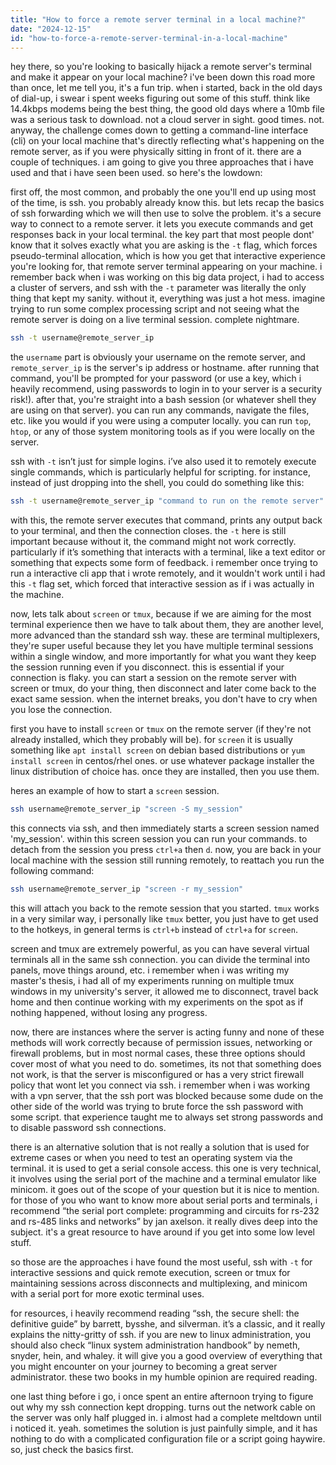 ```yaml
---
title: "How to force a remote server terminal in a local machine?"
date: "2024-12-15"
id: "how-to-force-a-remote-server-terminal-in-a-local-machine"
---
```


hey there, so you're looking to basically hijack a remote server's terminal and make it appear on your local machine? i've been down this road more than once, let me tell you, it's a fun trip. when i started, back in the old days of dial-up, i swear i spent weeks figuring out some of this stuff. think like 14.4kbps modems being the best thing, the good old days where a 10mb file was a serious task to download. not a cloud server in sight. good times. not. anyway, the challenge comes down to getting a command-line interface (cli) on your local machine that's directly reflecting what's happening on the remote server, as if you were physically sitting in front of it. there are a couple of techniques. i am going to give you three approaches that i have used and that i have seen been used. so here's the lowdown:

first off, the most common, and probably the one you'll end up using most of the time, is ssh. you probably already know this. but lets recap the basics of ssh forwarding which we will then use to solve the problem. it's a secure way to connect to a remote server. it lets you execute commands and get responses back in your local terminal. the key part that most people dont' know that it solves exactly what you are asking is the `-t` flag, which forces pseudo-terminal allocation, which is how you get that interactive experience you're looking for, that remote server terminal appearing on your machine. i remember back when i was working on this big data project, i had to access a cluster of servers, and ssh with the `-t` parameter was literally the only thing that kept my sanity. without it, everything was just a hot mess. imagine trying to run some complex processing script and not seeing what the remote server is doing on a live terminal session. complete nightmare.

```bash
ssh -t username@remote_server_ip
```

the `username` part is obviously your username on the remote server, and `remote_server_ip` is the server's ip address or hostname. after running that command, you'll be prompted for your password (or use a key, which i heavily recommend, using passwords to login in to your server is a security risk!). after that, you're straight into a bash session (or whatever shell they are using on that server). you can run any commands, navigate the files, etc. like you would if you were using a computer locally. you can run `top`, `htop`, or any of those system monitoring tools as if you were locally on the server.

ssh with `-t` isn’t just for simple logins. i’ve also used it to remotely execute single commands, which is particularly helpful for scripting. for instance, instead of just dropping into the shell, you could do something like this:

```bash
ssh -t username@remote_server_ip "command to run on the remote server"
```
with this, the remote server executes that command, prints any output back to your terminal, and then the connection closes. the `-t` here is still important because without it, the command might not work correctly. particularly if it’s something that interacts with a terminal, like a text editor or something that expects some form of feedback. i remember once trying to run a interactive cli app that i wrote remotely, and it wouldn't work until i had this `-t` flag set, which forced that interactive session as if i was actually in the machine.

now, lets talk about `screen` or `tmux`, because if we are aiming for the most terminal experience then we have to talk about them, they are another level, more advanced than the standard ssh way. these are terminal multiplexers, they're super useful because they let you have multiple terminal sessions within a single window, and more importantly for what you want they keep the session running even if you disconnect. this is essential if your connection is flaky. you can start a session on the remote server with screen or tmux, do your thing, then disconnect and later come back to the exact same session. when the internet breaks, you don't have to cry when you lose the connection.

first you have to install `screen` or `tmux` on the remote server (if they're not already installed, which they probably will be). for `screen` it is usually something like `apt install screen` on debian based distributions or `yum install screen` in centos/rhel ones. or use whatever package installer the linux distribution of choice has. once they are installed, then you use them.

heres an example of how to start a `screen` session.

```bash
ssh username@remote_server_ip "screen -S my_session"
```

this connects via ssh, and then immediately starts a screen session named 'my\_session'. within this screen session you can run your commands. to detach from the session you press `ctrl+a` then `d`. now, you are back in your local machine with the session still running remotely, to reattach you run the following command:

```bash
ssh username@remote_server_ip "screen -r my_session"
```

this will attach you back to the remote session that you started. `tmux` works in a very similar way, i personally like `tmux` better, you just have to get used to the hotkeys, in general terms is `ctrl+b` instead of `ctrl+a` for `screen`.

screen and tmux are extremely powerful, as you can have several virtual terminals all in the same ssh connection. you can divide the terminal into panels, move things around, etc. i remember when i was writing my master's thesis, i had all of my experiments running on multiple tmux windows in my university's server, it allowed me to disconnect, travel back home and then continue working with my experiments on the spot as if nothing happened, without losing any progress.

now, there are instances where the server is acting funny and none of these methods will work correctly because of permission issues, networking or firewall problems, but in most normal cases, these three options should cover most of what you need to do. sometimes, its not that something does not work, is that the server is misconfigured or has a very strict firewall policy that wont let you connect via ssh. i remember when i was working with a vpn server, that the ssh port was blocked because some dude on the other side of the world was trying to brute force the ssh password with some script. that experience taught me to always set strong passwords and to disable password ssh connections.

there is an alternative solution that is not really a solution that is used for extreme cases or when you need to test an operating system via the terminal. it is used to get a serial console access. this one is very technical, it involves using the serial port of the machine and a terminal emulator like minicom. it goes out of the scope of your question but it is nice to mention. for those of you who want to know more about serial ports and terminals, i recommend “the serial port complete: programming and circuits for rs-232 and rs-485 links and networks” by jan axelson. it really dives deep into the subject. it's a great resource to have around if you get into some low level stuff.

so those are the approaches i have found the most useful, ssh with `-t` for interactive sessions and quick remote execution, screen or tmux for maintaining sessions across disconnects and multiplexing, and minicom with a serial port for more exotic terminal uses.

for resources, i heavily recommend reading “ssh, the secure shell: the definitive guide” by barrett, bysshe, and silverman. it’s a classic, and it really explains the nitty-gritty of ssh. if you are new to linux administration, you should also check “linux system administration handbook” by nemeth, snyder, hein, and whaley. it will give you a good overview of everything that you might encounter on your journey to becoming a great server administrator. these two books in my humble opinion are required reading.

one last thing before i go, i once spent an entire afternoon trying to figure out why my ssh connection kept dropping. turns out the network cable on the server was only half plugged in. i almost had a complete meltdown until i noticed it. yeah. sometimes the solution is just painfully simple, and it has nothing to do with a complicated configuration file or a script going haywire. so, just check the basics first.
